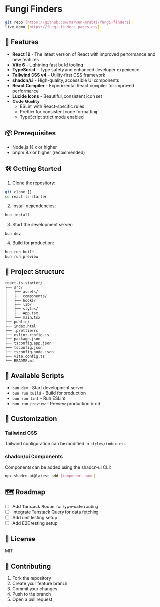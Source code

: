 # Fungi Finders

```bash
git repo [https://github.com/marwen-mrabti/fungi-finders]
live demo [https://fungi-finders.pages.dev]
```

## 🚀 Features

- **React 19** - The latest version of React with improved performance and new features
- **Vite 6** - Lightning fast build tooling
- **TypeScript** - Type safety and enhanced developer experience
- **Tailwind CSS v4** - Utility-first CSS framework
- **shadcn/ui** - High-quality, accessible UI components
- **React Compiler** - Experimental React compiler for improved performance
- **Lucide Icons** - Beautiful, consistent icon set
- **Code Quality**
  - ESLint with React-specific rules
  - Prettier for consistent code formatting
  - TypeScript strict mode enabled

## 📦 Prerequisites

- Node.js 18.x or higher
- pnpm 8.x or higher (recommended)

## 🛠️ Getting Started

1. Clone the repository:

```bash
git clone []
cd react-ts-starter
```

2. Install dependencies:

```bash
bun install
```

3. Start the development server:

```bash
bun dev
```

4. Build for production:

```bash
bun run build
bun run preview
```

## 📁 Project Structure

```
react-ts-starter/
├── src/
│   ├── assets/
│   ├── components/
│   ├── hooks/
│   ├── lib/
│   ├── styles/
│   ├── App.tsx
│   └── main.tsx
├── public/
├── index.html
├── .prettierrc
├── eslint.config.js
├── package.json
├── tsconfig.app.json
├── tsconfig.json
├── tsconfig.node.json
├── vite.config.ts
└── README.md
```

## 🔧 Available Scripts

- `bun dev` - Start development server
- `bun run build` - Build for production
- `bun run lint` - Run ESLint
- `bun run preview` - Preview production build

## 🎨 Customization

### Tailwind CSS

Tailwind configuration can be modified in `styles/index.css`

### shadcn/ui Components

Components can be added using the shadcn-ui CLI:

```bash
npx shadcn-ui@latest add [component-name]
```

## 🗺️ Roadmap

- [ ] Add Tanstack Router for type-safe routing
- [ ] Integrate Tanstack Query for data fetching
- [ ] Add unit testing setup
- [ ] Add E2E testing setup

## 📄 License

MIT

## 🤝 Contributing

1. Fork the repository
2. Create your feature branch
3. Commit your changes
4. Push to the branch
5. Open a pull request
